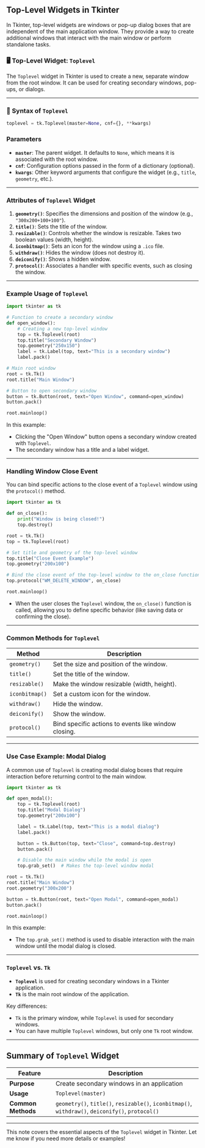 ## **Top-Level Widgets in Tkinter**

In Tkinter, top-level widgets are windows or pop-up dialog boxes that are independent of the main application window. They provide a way to create additional windows that interact with the main window or perform standalone tasks.

### **🖥 Top-Level Widget: `Toplevel`**

The `Toplevel` widget in Tkinter is used to create a new, separate window from the root window. It can be used for creating secondary windows, pop-ups, or dialogs.

---

### **🔧 Syntax of `Toplevel`**

```python
toplevel = tk.Toplevel(master=None, cnf={}, **kwargs)
```

### **Parameters**

- **`master`**: The parent widget. It defaults to `None`, which means it is associated with the root window.
- **`cnf`**: Configuration options passed in the form of a dictionary (optional).
- **`kwargs`**: Other keyword arguments that configure the widget (e.g., `title`, `geometry`, etc.).

---

### **Attributes of `Toplevel` Widget**

1. **`geometry()`**: Specifies the dimensions and position of the window (e.g., `"300x200+100+100"`).
2. **`title()`**: Sets the title of the window.
3. **`resizable()`**: Controls whether the window is resizable. Takes two boolean values (width, height).
4. **`iconbitmap()`**: Sets an icon for the window using a `.ico` file.
5. **`withdraw()`**: Hides the window (does not destroy it).
6. **`deiconify()`**: Shows a hidden window.
7. **`protocol()`**: Associates a handler with specific events, such as closing the window.

---

### **Example Usage of `Toplevel`**

```python
import tkinter as tk

# Function to create a secondary window
def open_window():
    # Creating a new top-level window
    top = tk.Toplevel(root)
    top.title("Secondary Window")
    top.geometry("250x150")
    label = tk.Label(top, text="This is a secondary window")
    label.pack()

# Main root window
root = tk.Tk()
root.title("Main Window")

# Button to open secondary window
button = tk.Button(root, text="Open Window", command=open_window)
button.pack()

root.mainloop()
```

In this example:
- Clicking the "Open Window" button opens a secondary window created with `Toplevel`.
- The secondary window has a title and a label widget.

---

### **Handling Window Close Event**

You can bind specific actions to the close event of a `Toplevel` window using the `protocol()` method.

```python
import tkinter as tk

def on_close():
    print("Window is being closed!")
    top.destroy()

root = tk.Tk()
top = tk.Toplevel(root)

# Set title and geometry of the top-level window
top.title("Close Event Example")
top.geometry("200x100")

# Bind the close event of the top-level window to the on_close function
top.protocol("WM_DELETE_WINDOW", on_close)

root.mainloop()
```

- When the user closes the `Toplevel` window, the `on_close()` function is called, allowing you to define specific behavior (like saving data or confirming the close).

---

### **Common Methods for `Toplevel`**

| Method          | Description |
|-----------------|-------------|
| `geometry()`    | Set the size and position of the window. |
| `title()`       | Set the title of the window. |
| `resizable()`   | Make the window resizable (width, height). |
| `iconbitmap()`  | Set a custom icon for the window. |
| `withdraw()`    | Hide the window. |
| `deiconify()`   | Show the window. |
| `protocol()`    | Bind specific actions to events like window closing. |

---

### **Use Case Example: Modal Dialog**

A common use of `Toplevel` is creating modal dialog boxes that require interaction before returning control to the main window.

```python
import tkinter as tk

def open_modal():
    top = tk.Toplevel(root)
    top.title("Modal Dialog")
    top.geometry("200x100")

    label = tk.Label(top, text="This is a modal dialog")
    label.pack()

    button = tk.Button(top, text="Close", command=top.destroy)
    button.pack()

    # Disable the main window while the modal is open
    top.grab_set()  # Makes the top-level window modal

root = tk.Tk()
root.title("Main Window")
root.geometry("300x200")

button = tk.Button(root, text="Open Modal", command=open_modal)
button.pack()

root.mainloop()
```

In this example:
- The `top.grab_set()` method is used to disable interaction with the main window until the modal dialog is closed.

---

### **`Toplevel` vs. `Tk`**

- **`Toplevel`** is used for creating secondary windows in a Tkinter application.
- **`Tk`** is the main root window of the application.
  
Key differences:
- `Tk` is the primary window, while `Toplevel` is used for secondary windows.
- You can have multiple `Toplevel` windows, but only one `Tk` root window.

---

## **Summary of `Toplevel` Widget**

| Feature            | Description |
|--------------------|-------------|
| **Purpose**        | Create secondary windows in an application |
| **Usage**          | `Toplevel(master)` |
| **Common Methods** | `geometry()`, `title()`, `resizable()`, `iconbitmap()`, `withdraw()`, `deiconify()`, `protocol()` |

---

This note covers the essential aspects of the `Toplevel` widget in Tkinter. Let me know if you need more details or examples!